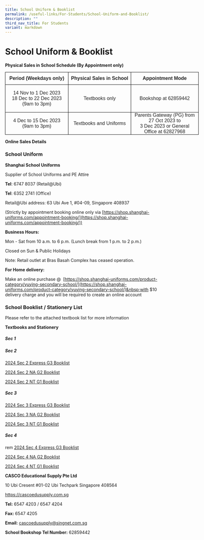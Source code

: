 ```yaml
---
title: School Uniform & Booklist
permalink: /useful-links/For-Students/School-Uniform-and-Booklist/
description: ""
third_nav_title: For Students
variant: markdown
---
```

School Uniform &amp; Booklist
=========================
**Physical Sales in School Schedule (By Appointment only)**

<table style="color: rgb(34, 34, 34); font-family: Arial, Helvetica, sans-serif; font-size: small; font-style: normal; font-variant-ligatures: normal; font-variant-caps: normal; font-weight: 400; letter-spacing: normal; orphans: 2; text-align: start; text-transform: none; widows: 2; word-spacing: 0px; -webkit-text-stroke-width: 0px; white-space: normal; text-decoration-thickness: initial; text-decoration-style: initial; text-decoration-color: initial; width: 476.75pt; border-collapse: collapse;" width="636" cellpadding="0" cellspacing="0" border="0"><tbody><tr style="height: 30.95pt;"><td style="margin: 0px; width: 155.35pt; border: 1pt solid windowtext; padding: 0in 5.4pt; height: 30.95pt;" width="207"><p style="margin: 0px; text-align: center;" align="center" class="MsoNormal"><b><span style="font-size: 12pt; font-family: Arial, sans-serif; background: rgb(255, 255, 255);">Period (Weekdays only)<u></u><u></u></span></b></p></td><td style="margin: 0px; width: 155.35pt; border-top: 1pt solid windowtext; border-right: 1pt solid windowtext; border-bottom: 1pt solid windowtext; border-image: initial; border-left: none; padding: 0in 5.4pt; height: 30.95pt;" width="207"><p style="margin: 0px; text-align: center;" align="center" class="MsoNormal"><b><span style="font-size: 12pt; font-family: Arial, sans-serif; background: rgb(255, 255, 255);" lang="EN-SG">Physical Sales in School<u></u><u></u></span></b></p></td><td style="margin: 0px; width: 166.05pt; border-top: 1pt solid windowtext; border-right: 1pt solid windowtext; border-bottom: 1pt solid windowtext; border-image: initial; border-left: none; padding: 0in 5.4pt; height: 30.95pt;" width="221"><p style="margin: 0px; text-align: center;" align="center" class="MsoNormal"><b><span style="font-size: 12pt; font-family: Arial, sans-serif; background: rgb(255, 255, 255);" lang="EN-SG">Appointment Mode<u></u><u></u></span></b></p></td></tr><tr><td style="margin: 0px; width: 155.35pt; border-right: 1pt solid windowtext; border-bottom: 1pt solid windowtext; border-left: 1pt solid windowtext; border-image: initial; border-top: none; padding: 0in 5.4pt;" width="207"><p style="margin: 0px; text-align: center;" align="center" class="MsoNormal"><span style="font-size: 12pt; font-family: Arial, sans-serif; background: rgb(255, 255, 255);" lang="EN-SG"><u></u>&nbsp;<u></u></span></p><p style="margin: 0px; text-align: center;" align="center" class="MsoNormal"><span style="font-size: 12pt; font-family: Arial, sans-serif; background: rgb(255, 255, 255);" lang="EN-SG">14 Nov to 1 Dec 2023<br>18 Dec to 22 Dec 2023<u></u><u></u></span></p><p style="margin: 0px; text-align: center;" align="center" class="MsoNormal"><span style="font-size: 12pt; font-family: Arial, sans-serif; background: rgb(255, 255, 255);" lang="EN-SG">(9am to 3pm)<u></u><u></u></span></p><p style="margin: 0px; text-align: center;" align="center" class="MsoNormal"><span style="font-size: 12pt; font-family: Arial, sans-serif; background: rgb(255, 255, 255);" lang="EN-SG"><u></u>&nbsp;<u></u></span></p></td><td style="margin: 0px; width: 155.35pt; border-top: none; border-left: none; border-bottom: 1pt solid windowtext; border-right: 1pt solid windowtext; padding: 0in 5.4pt;" width="207"><p style="margin: 0px; text-align: center;" align="center" class="MsoNormal"><span style="font-size: 12pt; font-family: Arial, sans-serif; background: rgb(255, 255, 255);" lang="EN-SG">Textbooks only<u></u><u></u></span></p></td><td style="margin: 0px; width: 166.05pt; border-top: none; border-left: none; border-bottom: 1pt solid windowtext; border-right: 1pt solid windowtext; padding: 0in 5.4pt;" width="221"><p style="margin: 0px; text-align: center;" align="center" class="MsoNormal"><span style="font-size: 12pt; font-family: Arial, sans-serif; background: rgb(255, 255, 255);" lang="EN-SG">Bookshop at 62859442<u></u><u></u></span></p></td></tr><tr><td style="margin: 0px; width: 155.35pt; border-right: 1pt solid windowtext; border-bottom: 1pt solid windowtext; border-left: 1pt solid windowtext; border-image: initial; border-top: none; padding: 0in 5.4pt;" width="207"><p style="margin: 0px; text-align: center;" align="center" class="MsoNormal"><span style="font-size: 12pt; font-family: Arial, sans-serif; background: rgb(255, 255, 255);" lang="EN-SG"><u></u>&nbsp;<u></u></span></p><p style="margin: 0px; text-align: center;" align="center" class="MsoNormal"><span style="font-size: 12pt; font-family: Arial, sans-serif; background: rgb(255, 255, 255);" lang="EN-SG">4 Dec to 15 Dec 2023<u></u><u></u></span></p><p style="margin: 0px; text-align: center;" align="center" class="MsoNormal"><span style="font-size: 12pt; font-family: Arial, sans-serif; background: rgb(255, 255, 255);" lang="EN-SG">(9am to 3pm)<u></u><u></u></span></p><p style="margin: 0px; text-align: center;" align="center" class="MsoNormal"><span style="font-size: 12pt; font-family: Arial, sans-serif; background: rgb(255, 255, 255);" lang="EN-SG"><u></u>&nbsp;<u></u></span></p></td><td style="margin: 0px; width: 155.35pt; border-top: none; border-left: none; border-bottom: 1pt solid windowtext; border-right: 1pt solid windowtext; padding: 0in 5.4pt;" width="207"><p style="margin: 0px; text-align: center;" align="center" class="MsoNormal"><span style="font-size: 12pt; font-family: Arial, sans-serif; background: rgb(255, 255, 255);" lang="EN-SG">Textbooks and Uniforms<u></u><u></u></span></p></td><td style="margin: 0px; width: 166.05pt; border-top: none; border-left: none; border-bottom: 1pt solid windowtext; border-right: 1pt solid windowtext; padding: 0in 5.4pt;" width="221"><p style="margin: 0px; text-align: center;" align="center" class="MsoNormal"><span style="font-size: 12pt; font-family: Arial, sans-serif; background: rgb(255, 255, 255);" lang="EN-SG">Parents Gateway (PG) from 27 Oct 2023 to<u></u><u></u></span></p><p style="margin: 0px; text-align: center;" align="center" class="MsoNormal"><span style="font-size: 12pt; font-family: Arial, sans-serif; background: rgb(255, 255, 255);" lang="EN-SG">3 Dec 2023 or General Office at 62827968</span><span style="font-size: 12pt; font-family: Arial, sans-serif;" lang="EN-SG"><u></u><u></u></span></p></td></tr></tbody></table>

<b>Online Sales Details</b>
### School Uniform

<b>Shanghai School Uniforms</b>

Supplier of School Uniforms and PE Attire

<b>Tel</b>: 6747 8037 (Retail@Ubi)

<b>Tel</b>: 6352 2741 (Office)  
  

Retail@Ubi address: 63 Ubi Ave 1, #04-09, Singapore 408937

(Strictly by appointment booking online only via&nbsp;[https://shop.shanghai-uniforms.com/appointment-booking/](https://shop.shanghai-uniforms.com/appointment-booking/))
  

<b>Business Hours:</b>

Mon - Sat from 10 a.m. to 6 p.m. (Lunch break from 1 p.m. to 2 p.m.)

Closed on Sun &amp; Public Holidays

Note: Retail outlet at Bras Basah Complex has ceased operation.

  

<b>For Home delivery:</b>

Make an online purchase @&nbsp;&nbsp;[https://shop.shanghai-uniforms.com/product-category/yuying-secondary-school/](https://shop.shanghai-uniforms.com/product-category/yuying-secondary-school/)&nbsp;with $10 delivery charge and you will be required to create an online account


### School Booklist / Stationery List

Please refer to the attached textbook list for more information

<b>Textbooks and Stationery</b>

##### **Sec 1**


##### **Sec 2**
[2024 Sec 2 Express G3 Booklist](/files/Booklist/2024_Sec_2_Express_G3_Booklist.pdf)

[2024 Sec 2 NA G2 Booklist](/files/Booklist/2024_Sec_2_NA_G2_Booklist.pdf)

[2024 Sec 2 NT G1 Booklist](/files/Booklist/2024_Sec_2_NT_G1_Booklist.pdf)


##### **Sec 3**
[2024 Sec 3 Express G3 Booklist](/files/Booklist/2024_Sec_3_Express_G3_Booklist.pdf)

[2024 Sec 3 NA G2 Booklist](/files/Booklist/2024_Sec_3_NA_G2_Booklist.pdf)

[2024 Sec 3 NT G1 Booklist](/files/Booklist/2024_Sec_3_NT_G1_Booklist.pdf)


##### **Sec 4**

rem [2024 Sec 4 Express G3 Booklist](/files/Booklist/2024%20Sec%204%20Express%20G3%20booklist.pdf)

[2024 Sec 4 NA G2 Booklist](/files/Booklist/2024%20Sec%204%20NA%20Gg2%20Booklist.pdf)

[2024 Sec 4 NT G1 Booklist](/files/Booklist/2024%20Sec%204%20NT%20G1%20Booklist.pdf)

<b>CASCO Educational Supply Pte Ltd</b>

10 Ubi Cresent #01-02 Ubi Techpark Singapore 408564

https://cascoedusupply.com.sg

  

<b>Tel:</b>&nbsp;6547 4203 / 6547 4204&nbsp;&nbsp;

<b>Fax:</b>&nbsp;6547 4205

<b>Email:</b>&nbsp;cascoedusupply@singnet.com.sg

<b>School Bookshop Tel Number:</b>&nbsp;62859442